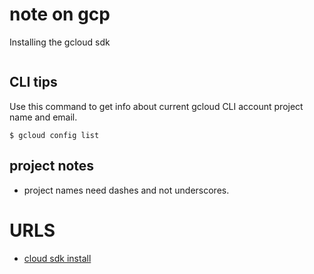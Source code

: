 # note on gcp


Installing the gcloud sdk

```
```

## CLI tips

Use this command to get info about current gcloud CLI account project name and email.

```
$ gcloud config list
```

## project notes

* project names need dashes and not underscores.

# URLS

* [cloud sdk install](https://cloud.google.com/sdk/docs/install)